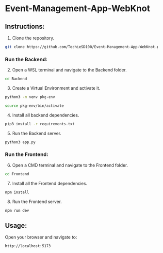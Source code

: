 # Event-Management-App-WebKnot
## Instructions:
1. Clone the repository.
```sh
git clone https://github.com/TechieSD100/Event-Management-App-WebKnot.git
```
### Run the Backend:
2. Open a WSL terminal and navigate to the Backend folder.
```sh
cd Backend
```
3. Create a Virtual Environment and activate it.
```sh
python3 -m venv pkg-env
```
```sh
source pkg-env/bin/activate
```
4. Install all backend dependencies.
```sh
pip3 install -r requirements.txt
```
5. Run the Backend server.
```sh
python3 app.py
```
### Run the Frontend:
6. Open a CMD terminal and navigate to the Frontend folder.
```sh
cd Frontend
```
7. Install all the Frontend dependencies.
```sh
npm install
```
8. Run the Frontend server.
```sh
npm run dev
```
## Usage:
Open your browser and navigate to:
```sh
http://localhost:5173
```
